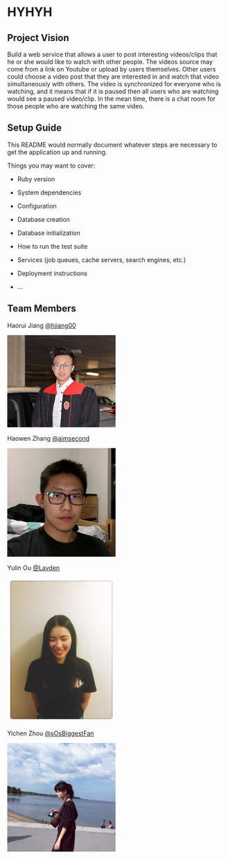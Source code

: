 # HYHYH

## Project Vision
Build a web service that allows a user to post interesting videos/clips that he or she would like to watch with other people. The videos source may come from a link on Youtube or upload by users themselves. Other users could choose a video post that they are interested in and watch that video simultaneously with others. The video is synchronized for everyone who is watching, and it means that if it is paused then all users who are watching would see a paused video/clip. In the mean time, there is a chat room for those people who are watching the same video. 

## Setup Guide
This README would normally document whatever steps are necessary to get the
application up and running.

Things you may want to cover:

* Ruby version

* System dependencies

* Configuration

* Database creation

* Database initialization

* How to run the test suite

* Services (job queues, cache servers, search engines, etc.)

* Deployment instructions

* ...

## Team Members

Haorui Jiang [@hjiang00](https://github.com/hjiang00)

<img src="./pics/Haorui_Jiang.jpg" width="250">

Haowen Zhang [@aimsecond](https://github.com/aimsecond)

<img src="./pics/haowen_zhang.jpg" width="250">

Yulin Ou [@Lavden](https://github.com/Lavden)

<img src="./pics/yulin.jpg" width="250">

Yichen Zhou [@sOsBiggestFan](https://github.com/sOsBiggestFan)

<img src="./pics/yichen.jpg" width="250">
